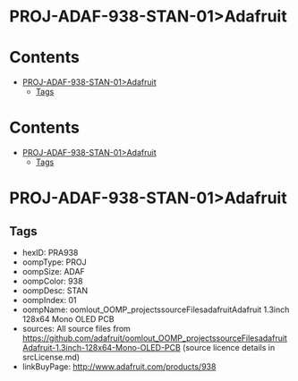 
PROJ-ADAF-938-STAN-01>Adafruit
==============================

Contents
========

* [PROJ-ADAF-938-STAN-01>Adafruit](#proj-adaf-938-stan-01adafruit)
	* [Tags](#tags)

Contents
========

* [PROJ-ADAF-938-STAN-01>Adafruit](#proj-adaf-938-stan-01adafruit)
	* [Tags](#tags)

# PROJ-ADAF-938-STAN-01>Adafruit

## Tags

- hexID: PRA938
- oompType: PROJ
- oompSize: ADAF
- oompColor: 938
- oompDesc: STAN
- oompIndex: 01
- oompName: oomlout_OOMP_projectssourceFilesadafruitAdafruit 1.3inch 128x64 Mono OLED PCB
- sources: All source files from https://github.com/adafruit/oomlout_OOMP_projectssourceFilesadafruitAdafruit-1.3inch-128x64-Mono-OLED-PCB (source licence details in srcLicense.md)
- linkBuyPage: http://www.adafruit.com/products/938

